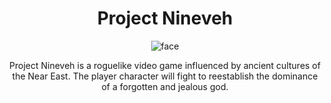 <div align="center">
<h1>Project Nineveh</h1>

![face](https://user-images.githubusercontent.com/55513603/151712200-b4946bfe-0cb9-47eb-b779-0bc062ce4f42.png)



Project Nineveh is a roguelike video game influenced by ancient cultures of the Near East. 
The player character will fight to reestablish the dominance of a forgotten and jealous god. 
<div>
